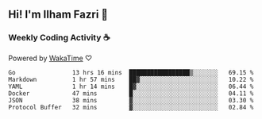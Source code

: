 ## Hi! I'm Ilham Fazri 👋

### Weekly Coding Activity ☕
Powered by [WakaTime](https://wakatime.com/) ♡
<!--START_SECTION:waka-->

```text
Go                13 hrs 16 mins  █████████████████▒░░░░░░░   69.15 %
Markdown          1 hr 57 mins    ██▓░░░░░░░░░░░░░░░░░░░░░░   10.22 %
YAML              1 hr 14 mins    █▓░░░░░░░░░░░░░░░░░░░░░░░   06.44 %
Docker            47 mins         █░░░░░░░░░░░░░░░░░░░░░░░░   04.11 %
JSON              38 mins         ▓░░░░░░░░░░░░░░░░░░░░░░░░   03.30 %
Protocol Buffer   32 mins         ▓░░░░░░░░░░░░░░░░░░░░░░░░   02.84 %
```

<!--END_SECTION:waka-->
